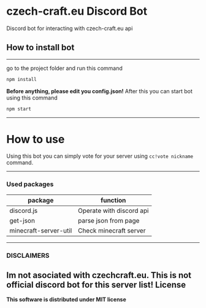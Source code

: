 # czech-craft.eu Discord Bot
Discord bot for interacting with czech-craft.eu api
## How to install bot
----
go to the project folder and run this command
```bash
npm install
```
**Before anything, please edit you config.json!**
After this you can start bot using this command
```bash
npm start
```
----
# How to use
Using this bot you can simply vote for your server using `cc!vote nickname` command.

----
### Used packages
| package | function |
| ------ | ------ |
| discord.js | Operate with discord api |
| get-json | parse json from page |
| minecraft-server-util | Check minecraft server |;
----
### DISCLAIMERS
Im not asociated with czechcraft.eu. This is not official discord bot for this server list!
License
----
**This software is distributed under MIT license**
